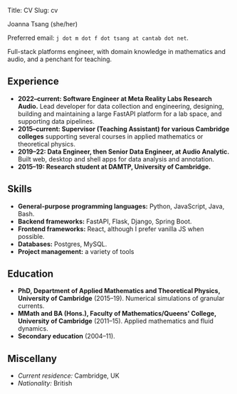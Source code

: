 Title: CV
Slug: cv

Joanna Tsang (she/her)

Preferred email: `j dot m dot f dot tsang at cantab dot net`.

Full-stack platforms engineer, with domain knowledge in mathematics and
audio, and a penchant for teaching.

## Experience

* **2022–current: Software Engineer at Meta Reality Labs Research Audio.**
  Lead developer for data collection and engineering, designing, building and maintaining a large FastAPI platform for a lab space, and supporting data pipelines. 
* **2015–current: Supervisor (Teaching Assistant) for various Cambridge
  colleges** supporting several courses in applied mathematics or
  theoretical physics.
* **2019–22: Data Engineer, then Senior Data Engineer, at Audio Analytic.** Built web, desktop and shell apps for data analysis and annotation.
* **2015–19: Research student at DAMTP, University of Cambridge.**

## Skills

* **General-purpose programming languages:** Python, JavaScript, Java, Bash.
* **Backend frameworks:** FastAPI, Flask, Django, Spring Boot.
* **Frontend frameworks:** React, although I prefer vanilla JS when possible.
* **Databases:** Postgres, MySQL.
* **Project management:** a variety of tools

## Education

* **PhD, Department of Applied Mathematics and Theoretical Physics,
  University of Cambridge** (2015–19). Numerical simulations of granular
  currents.
* **MMath and BA (Hons.), Faculty of Mathematics/Queens' College,
  University of Cambridge** (2011–15). Applied mathematics and fluid dynamics.
* **Secondary education** (2004–11).


## Miscellany

* *Current residence:* Cambridge, UK
* *Nationality:* British
